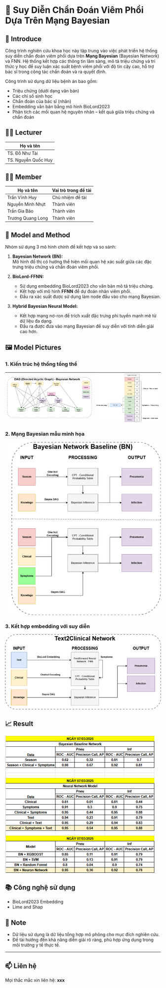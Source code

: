 # 🧠 Suy Diễn Chẩn Đoán Viêm Phổi Dựa Trên Mạng Bayesian

## 📌 Introduce

Công trình nghiên cứu khoa học này tập trung vào việc phát triển hệ thống suy diễn chẩn đoán viêm phổi dựa trên **Mạng Bayesian** (Bayesian Network) và FNN. Hệ thống kết hợp các thông tin lâm sàng, mô tả triệu chứng và tri thức y học để suy luận xác suất bệnh viêm phổi với độ tin cậy cao, hỗ trợ bác sĩ trong công tác chẩn đoán và ra quyết định.

Công trình sử dụng dữ liệu bệnh án bao gồm:
- Triệu chứng (dưới dạng văn bản)
- Các chỉ số sinh học
- Chẩn đoán của bác sĩ (nhãn)
- Embedding văn bản bằng mô hình BioLord2023
- Phân tích các mối quan hệ nguyên nhân – kết quả giữa triệu chứng và chẩn đoán

## 🧑‍💻 Lecturer

| Họ và tên             |
|-----------------------|
| TS. Đỗ Như Tài        |
| TS. Nguyễn Quốc Huy   |

## 🧑‍💻 Member

| Họ và tên          | Vai trò trong đề tài                                 |
|--------------------|------------------------------------------------------|
| Trần Vĩnh Huy      | Chủ nhiệm đề tài                                     |
| Nguyễn Minh Nhựt   | Thành viên                                           |
| Trần Gia Bảo       | Thành viên                                           |
| Trương Quang Long  | Thành viên                                           |


## 🧩 Model and Method

Nhóm sử dụng 3 mô hình chính để kết hợp và so sánh:

1. **Bayesian Network (BN):**  
   Mô hình đồ thị có hướng thể hiện mối quan hệ xác suất giữa các đặc trưng triệu chứng và chẩn đoán viêm phổi.

2. **BioLord-FFNN:**  
   - Sử dụng embedding BioLord2023 cho văn bản mô tả triệu chứng.  
   - Kết hợp với mô hình **FFNN** để dự đoán nhãn viêm phổi.  
   - Đầu ra xác suất được sử dụng làm node đầu vào cho mạng Bayesian.

3. **Hybrid Bayesian Neural Model:**  
   - Kết hợp mạng nơ-ron để trích xuất đặc trưng phi tuyến mạnh mẽ từ dữ liệu đa dạng.  
   - Đầu ra được đưa vào mạng Bayesian để suy diễn với tính diễn giải cao hơn.

## 🖼️ Model Pictures

### 1. Kiến trúc hệ thống tổng thể

| ![Hệ thống tổng thể](png/knowledge.png) | ![Sample Patient](png/SamplePatient.png) |
|----------------------------------------|------------------------------------------|


### 2. Mạng Bayesian mẫu minh họa

![Bayesian Network](png/Baseline.png)

### 3. Kết hợp embedding với suy diễn

![Mô hình hybrid](png/Text2Clinical.png)

## 📈 Result

![](png/resultModel.png)

## 📚 Công nghệ sử dụng


- BioLord2023 Embedding
- Lime and Shap


## 📝 Note

- Dữ liệu sử dụng là dữ liệu tổng hợp mô phỏng cho mục đích nghiên cứu.
- Đề tài hướng đến khả năng diễn giải rõ ràng, phù hợp ứng dụng trong môi trường y tế thực tế.

---

## 📫 Liên hệ

Mọi thắc mắc xin liên hệ: **xxx**

